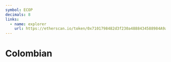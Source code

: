 ```yaml
---
symbol: ECOP
decimals: 8
links:
  - name: explorer
    url: https://etherscan.io/token/0x7101798482d3f230a4888434588984A9a6D70921
---
```


# Colombian
